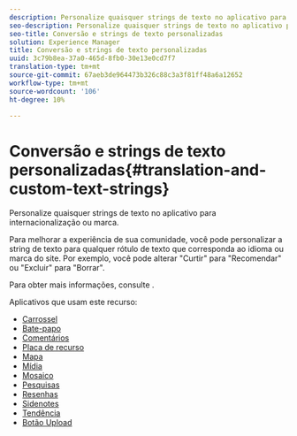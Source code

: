 ```yaml
---
description: Personalize quaisquer strings de texto no aplicativo para internacionalização ou marca.
seo-description: Personalize quaisquer strings de texto no aplicativo para internacionalização ou marca.
seo-title: Conversão e strings de texto personalizadas
solution: Experience Manager
title: Conversão e strings de texto personalizadas
uuid: 3c79b8ea-37a0-465d-8fb0-30e13e0cd7f7
translation-type: tm+mt
source-git-commit: 67aeb3de964473b326c88c3a3f81ff48a6a12652
workflow-type: tm+mt
source-wordcount: '106'
ht-degree: 10%

---
```



# Conversão e strings de texto personalizadas{#translation-and-custom-text-strings}

Personalize quaisquer strings de texto no aplicativo para internacionalização ou marca.

Para melhorar a experiência de sua comunidade, você pode personalizar a string de texto para qualquer rótulo de texto que corresponda ao idioma ou marca do site. Por exemplo, você pode alterar &quot;Curtir&quot; para &quot;Recomendar&quot; ou &quot;Excluir&quot; para &quot;Borrar&quot;.

Para obter mais informações, consulte [](../c-settings-other/c-translation-sets/c-translation-sets.md#c_translation_sets).

Aplicativos que usam este recurso:

* [Carrossel](../c-about-apps/c-carousel-app/c-carousel-app.md#c_carousel_app)
* [Bate-papo](../c-about-apps/c-chat-app/c-chat-app.md#c_chat_app)
* [Comentários](/help/using/c-about-apps/c-comments/c-comments.md)
* [Placa de recurso](../c-about-apps/c-feature-card-app/c-feature-card-app.md#c_feature_card_app)
* [Mapa](../c-about-apps/c-map-app/c-map-app.md#c_map_app)
* [Mídia](../c-about-apps/c-media-wall-app/c-media-wall-app.md#c_media_wall_app)
* [Mosaico](../c-about-apps/c-mosaic-app/c-mosaic-app.md#c_mosaic_app)
* [Pesquisas](../c-about-apps/c-polls-app/c-polls-app.md#c_polls_app)
* [Resenhas](../c-about-apps/c-reviews-app/c-reviews-app.md#c_reviews_app)
* [Sidenotes](../c-about-apps/c-sidenotes-app/c-sidenotes-app.md#c_sidenotes_app)
* [Tendência](../c-about-apps/c-trending-app/c-trending-app.md#c_trending_app)
* [Botão Upload](../c-about-apps/c-upload-button-app/c-upload-button-app.md#c_upload_button_app)

